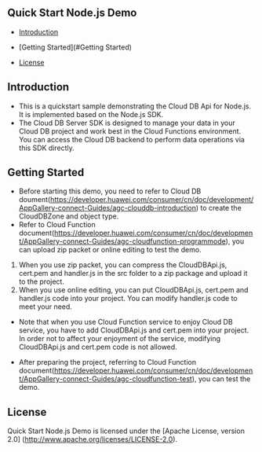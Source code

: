 ## Quick Start Node.js Demo

 * [Introduction](#Introduction)

 * [Getting Started](#Getting Started)

 * [License](#License)

## Introduction
- This is a quickstart sample demonstrating the Cloud DB Api for Node.js. It is implemented based on the Node.js SDK.
- The Cloud DB Server SDK is designed to manage your data in your Cloud DB project and work best in the Cloud Functions environment. You can access the Cloud DB backend to perform data operations via this SDK directly.

## Getting Started
- Before starting this demo, you need to refer to Cloud DB doument(https://developer.huawei.com/consumer/cn/doc/development/AppGallery-connect-Guides/agc-clouddb-introduction) to create the CloudDBZone and object type.
- Refer to Cloud Function document(https://developer.huawei.com/consumer/cn/doc/development/AppGallery-connect-Guides/agc-cloudfunction-programmode), you can upload zip packet or online editing to test the demo.
1) When you use zip packet, you can compress the CloudDBApi.js, cert.pem and handler.js in the src folder to a zip package and upload it to the project.
2) When you use online editing, you can put CloudDBApi.js, cert.pem and handler.js code into your project. You can modify handler.js code to meet your need.
- Note that when you use Cloud Function service to enjoy Cloud DB service, you have to add CloudDBApi.js and cert.pem into your project. In order not to affect your enjoyment of the service, modifying CloudDBApi.js and cert.pem code is not allowed.

- After preparing the project, referring to Cloud Function document(https://developer.huawei.com/consumer/cn/doc/development/AppGallery-connect-Guides/agc-cloudfunction-test), you can test the demo.
## License
Quick Start Node.js Demo is licensed under the [Apache License, version 2.0]
(http://www.apache.org/licenses/LICENSE-2.0).


